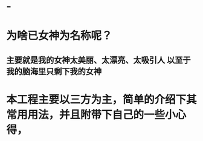 # -

# 为啥已女神为名称呢？
## 主要就是我的女神太美丽、太漂亮、太吸引人 以至于我的脑海里只剩下我的女神 

# 本工程主要以三方为主，简单的介绍下其常用用法，并且附带下自己的一些小心得，
